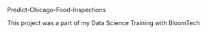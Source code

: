 Predict-Chicago-Food-Inspections

This project was a part of my Data Science Training with BloomTech

